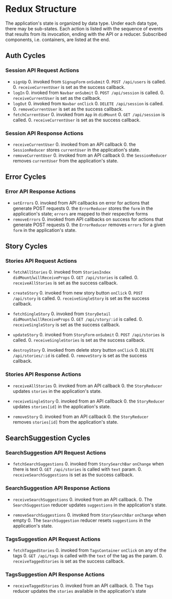 # Redux Structure

The application's state is organized by data type. Under each data type, there
may be sub-states. Each action is listed with the sequence of events that
results from its invocation, ending with the API or a reducer. Subscribed
components, i.e. containers, are listed at the end.

## Auth Cycles

### Session API Request Actions

* `signUp`
  0. invoked from `SignupForm` `onSubmit`
  0. `POST /api/users` is called.
  0. `receiveCurrentUser` is set as the success callback.
* `logIn`
  0. invoked from `Navbar` `onSubmit`
  0. `POST /api/session` is called.
  0. `receiveCurrentUser` is set as the callback.
* `logOut`
  0. invoked from `Navbar` `onClick`
  0. `DELETE /api/session` is called.
  0. `removeCurrentUser` is set as the success callback.
* `fetchCurrentUser`
  0. invoked from `App` in `didMount`
  0. `GET /api/session` is called.
  0. `receiveCurrentUser` is set as the success callback.

### Session API Response Actions

* `receiveCurrentUser`
  0. invoked from an API callback
  0. the `SessionReducer` stores `currentUser` in the application's state.
* `removeCurrentUser`
  0. invoked from an API callback
  0. the `SessionReducer` removes `currentUser` from the application's state.

## Error Cycles

### Error API Response Actions
* `setErrors`
  0. invoked from API callbacks on error for actions that generate POST requests
  0. the `ErrorReducer` stores the `form` in the application's state; `errors` are mapped to their respective forms
* `removeErrors`
  0. invoked from API callbacks on success for actions that generate POST requests
  0. the `ErrorReducer` removes `errors` for a given `form` in the application's state.

## Story Cycles

### Stories API Request Actions

* `fetchAllStories`
  0. invoked from `StoriesIndex` `didMount`/`willReceiveProps`
  0. `GET /api/stories` is called.
  0. `receiveAllStories` is set as the success callback.

* `createStory`
  0. invoked from new story button `onClick`
  0. `POST /api/story` is called.
  0. `receiveSingleStory` is set as the success callback.

* `fetchSingleStory`
  0. invoked from `StoryDetail` `didMount`/`willReceiveProps`
  0. `GET /api/story/:id` is called.
  0. `receiveSingleStory` is set as the success callback.

* `updateStory`
  0. invoked from `StoryForm` `onSubmit`
  0. `POST /api/stories` is called.
  0. `receiveSingleStories` is set as the success callback.

* `destroyStory`
  0. invoked from delete story button `onClick`
  0. `DELETE /api/stories/:id` is called.
  0. `removeStory` is set as the success callback.

### Stories API Response Actions

* `receiveAllStories`
  0. invoked from an API callback
  0. the `StoryReducer` updates `stories` in the application's state.

* `receiveSingleStory`
  0. invoked from an API callback
  0. the `StoryReducer` updates `stories[id]` in the application's state.

* `removeStory`
  0. invoked from an API callback
  0. the `StoryReducer` removes `stories[id]` from the application's state.

## SearchSuggestion Cycles

### SearchSuggestion API Request Actions

* `fetchSearchSuggestions`
  0. invoked from `StorySearchBar` `onChange` when there is text
  0. `GET /api/stories` is called with `text` param.
  0. `receiveSearchSuggestions` is set as the success callback.

### SearchSuggestion API Response Actions

* `receiveSearchSuggestions`
  0. invoked from an API callback.
  0. The `SearchSuggestion` reducer updates `suggestions` in the application's state.

* `removeSearchSuggestions`
  0. invoked from `StorySearchBar` `onChange` when empty
  0. The `SearchSuggestion` reducer resets `suggestions` in the application's state.

### TagsSuggestion API Request Actions

* `fetchTaggedStories`
  0. invoked from `TagsContainer` `onClick` on any of the tags
  0. `GET /api/tags` is called with the `text` of the tag as the param.
  0. `receiveTaggedStories` is set as the success callback.
  
### TagsSuggestion API Response Actions

* `receiveTaggedStories`
  0. invoked from an API callback.
  0. The `Tags` reducer updates the `stories` available in the application's state
